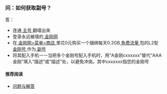 ### 问：如何获取副号？
答：
- 连通[ 主号 ](https://a2zitpro.github.io/web/主号)翻墙出来
- 登录永远被墙的[ 金刚网 ](https://a2zitpro.github.io/web/金刚中文网)
- 在[ 金刚网>菜单>商店 ](https://atozitpro.net/shop)里花0元购买一个捆绑每天0.2GB[ 免费流量 ](https://a2zitpro.github.io/web/免费流量)包的L2型[ 金刚号 ](https://a2zitpro.github.io/web/金刚号)作为[ 副号 ](https://a2zitpro.github.io/web/副号)
- 将其配入手机一一当把多个金刚号配入手机时，用“A金刚cxxxxxx”替代“AAA金刚”填入“描述”或“描述”处，以避免冲突。其中cxxxxxx指您的金刚号

#### 推荐阅读
- [ 问题与解答 ](https://a2zitpro.github.io/web/问题与解答)
